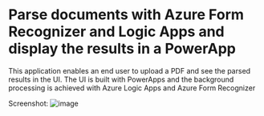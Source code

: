 # Parse documents with Azure Form Recognizer and Logic Apps and display the results in a PowerApp
This application enables an end user to upload a PDF and see the parsed results in the UI. The UI is built with PowerApps and the background processing is achieved with Azure Logic Apps and Azure Form Recognizer

Screenshot:
![image](https://user-images.githubusercontent.com/35609369/149397062-715dd270-b5c1-465e-9233-e9d9f53fa453.png)
